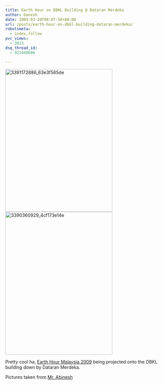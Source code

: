 ```yaml
---
title: Earth Hour on DBKL Building @ Dataran Merdeka
author: Danesh
date: 2009-03-28T08:07:50+00:00
url: /posts/earth-hour-on-dbkl-building-dataran-merdeka/
robotsmeta:
  - index,follow
pvc_views:
  - 3023
dsq_thread_id:
  - 921440606

---
```

<img loading="lazy" class="alignnone size-full wp-image-1336" title="3391172886_63e3f565de" src="/wp-content/uploads/2009/03/3391172886_63e3f565de.jpg" alt="3391172886_63e3f565de" width="336" height="448" />

<img loading="lazy" class="alignnone size-full wp-image-1335" title="3390360929_4cf173e14e" src="/wp-content/uploads/2009/03/3390360929_4cf173e14e.jpg" alt="3390360929_4cf173e14e" width="336" height="448" /> 

Pretty cool ha, [Earth Hour Malaysia 2009][1] being projected onto the DBKL building down by Dataran Merdeka.

Pictures taken from [Mr. Abinesh][2]

 [1]: /posts/earth-hour-malaysia-2009-turn-your-lights-off/
 [2]: http://www.abinesh.com/delirium/posts/giant-earth-hour-projection/
